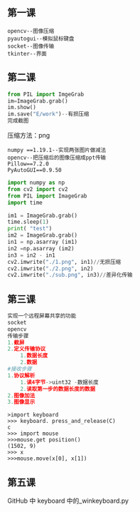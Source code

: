 ## 第一课
```
opencv--图像压缩
pyautogui--模拟鼠标键盘
socket--图像传输
tkinter--界面
```
## 第二课
```python
from PIL import ImgeGrab
im=ImageGrab.grab()
im.show()
im.save("E/work")--有损压缩
完成截图
```

压缩方法：png
```
numpy ==1.19.1--实现两张图片做减法
opencv--把压缩后的图像压缩成ppt传输
Pillow==7.2.0
PyAutoGUI==0.9.50
```

```python
import numpy as np
from cv2 import cv2
from PIL import ImageGrab
import time

im1 = ImageGrab.grab()
time.sleep(1)
print( "test")
im2 = ImageGrab.grab()
in1 = np.asarray (im1)
in2 =np.asarray (im2)
in3 = in2 - in1
cv2.imwrite("./1.png", in1)//无损压缩
cv2.imwrite("./2.png", in2)
cv2.imwrite("./sub.png", in3)//差异化传输
```
## 第三课
```python
实现一个远程屏幕共享的功能
socket
opencv
传输步骤
1.截屏
2.定义传输协议
    1.数据长度
    2.数据
#接收步骤
1.协议解析
    1.读4字节->uint32 -数据长度
    2.读取第一步的数据长度的数据
2.图像加法
3.图像显示
```

```
>import keyboard
>>> keyboard. press_and_release(C)
c
>>> import mouse
>>>mouse.get position()
(1502, 9)
>>> x
>>>mouse.move(x[0], x[1])

```


## 第五课
GitHub 中 keyboard 中的_winkeyboard.py


